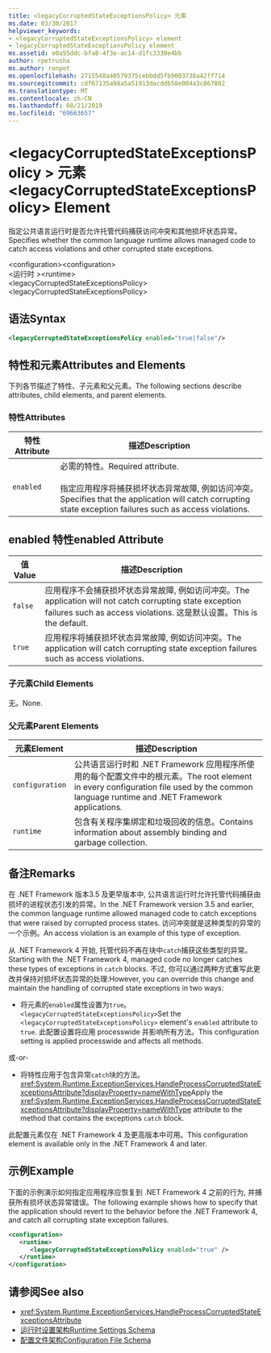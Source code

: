 ```yaml
---
title: <legacyCorruptedStateExceptionsPolicy> 元素
ms.date: 03/30/2017
helpviewer_keywords:
- <legacyCorruptedStateExceptionsPolicy> element
- legacyCorruptedStateExceptionsPolicy element
ms.assetid: e0a55ddc-bfa8-4f3e-ac14-d1fc3330e4bb
author: rpetrusha
ms.author: ronpet
ms.openlocfilehash: 2715548a40579375cebbdd5fb9003738a42ff714
ms.sourcegitcommit: cdf67135a98a5a51913dacddb58e004a3c867802
ms.translationtype: MT
ms.contentlocale: zh-CN
ms.lasthandoff: 08/21/2019
ms.locfileid: "69663657"
---
```

# <a name="legacycorruptedstateexceptionspolicy-element"></a><span data-ttu-id="65969-102">\<legacyCorruptedStateExceptionsPolicy > 元素</span><span class="sxs-lookup"><span data-stu-id="65969-102">\<legacyCorruptedStateExceptionsPolicy> Element</span></span>
<span data-ttu-id="65969-103">指定公共语言运行时是否允许托管代码捕获访问冲突和其他损坏状态异常。</span><span class="sxs-lookup"><span data-stu-id="65969-103">Specifies whether the common language runtime allows managed code to catch access violations and other corrupted state exceptions.</span></span>  
  
 <span data-ttu-id="65969-104">\<configuration></span><span class="sxs-lookup"><span data-stu-id="65969-104">\<configuration></span></span>  
<span data-ttu-id="65969-105">\<运行时 ></span><span class="sxs-lookup"><span data-stu-id="65969-105">\<runtime></span></span>  
<span data-ttu-id="65969-106">\<legacyCorruptedStateExceptionsPolicy></span><span class="sxs-lookup"><span data-stu-id="65969-106">\<legacyCorruptedStateExceptionsPolicy></span></span>  
  
## <a name="syntax"></a><span data-ttu-id="65969-107">语法</span><span class="sxs-lookup"><span data-stu-id="65969-107">Syntax</span></span>  
  
```xml  
<legacyCorruptedStateExceptionsPolicy enabled="true|false"/>  
```  
  
## <a name="attributes-and-elements"></a><span data-ttu-id="65969-108">特性和元素</span><span class="sxs-lookup"><span data-stu-id="65969-108">Attributes and Elements</span></span>  
 <span data-ttu-id="65969-109">下列各节描述了特性、子元素和父元素。</span><span class="sxs-lookup"><span data-stu-id="65969-109">The following sections describe attributes, child elements, and parent elements.</span></span>  
  
### <a name="attributes"></a><span data-ttu-id="65969-110">特性</span><span class="sxs-lookup"><span data-stu-id="65969-110">Attributes</span></span>  
  
|<span data-ttu-id="65969-111">特性</span><span class="sxs-lookup"><span data-stu-id="65969-111">Attribute</span></span>|<span data-ttu-id="65969-112">描述</span><span class="sxs-lookup"><span data-stu-id="65969-112">Description</span></span>|  
|---------------|-----------------|  
|`enabled`|<span data-ttu-id="65969-113">必需的特性。</span><span class="sxs-lookup"><span data-stu-id="65969-113">Required attribute.</span></span><br /><br /> <span data-ttu-id="65969-114">指定应用程序将捕获损坏状态异常故障, 例如访问冲突。</span><span class="sxs-lookup"><span data-stu-id="65969-114">Specifies that the application will catch corrupting state exception failures such as access violations.</span></span>|  
  
## <a name="enabled-attribute"></a><span data-ttu-id="65969-115">enabled 特性</span><span class="sxs-lookup"><span data-stu-id="65969-115">enabled Attribute</span></span>  
  
|<span data-ttu-id="65969-116">值</span><span class="sxs-lookup"><span data-stu-id="65969-116">Value</span></span>|<span data-ttu-id="65969-117">描述</span><span class="sxs-lookup"><span data-stu-id="65969-117">Description</span></span>|  
|-----------|-----------------|  
|`false`|<span data-ttu-id="65969-118">应用程序不会捕获损坏状态异常故障, 例如访问冲突。</span><span class="sxs-lookup"><span data-stu-id="65969-118">The application will not catch corrupting state exception failures such as access violations.</span></span> <span data-ttu-id="65969-119">这是默认设置。</span><span class="sxs-lookup"><span data-stu-id="65969-119">This is the default.</span></span>|  
|`true`|<span data-ttu-id="65969-120">应用程序将捕获损坏状态异常故障, 例如访问冲突。</span><span class="sxs-lookup"><span data-stu-id="65969-120">The application will catch corrupting state exception failures such as access violations.</span></span>|  
  
### <a name="child-elements"></a><span data-ttu-id="65969-121">子元素</span><span class="sxs-lookup"><span data-stu-id="65969-121">Child Elements</span></span>  
 <span data-ttu-id="65969-122">无。</span><span class="sxs-lookup"><span data-stu-id="65969-122">None.</span></span>  
  
### <a name="parent-elements"></a><span data-ttu-id="65969-123">父元素</span><span class="sxs-lookup"><span data-stu-id="65969-123">Parent Elements</span></span>  
  
|<span data-ttu-id="65969-124">元素</span><span class="sxs-lookup"><span data-stu-id="65969-124">Element</span></span>|<span data-ttu-id="65969-125">描述</span><span class="sxs-lookup"><span data-stu-id="65969-125">Description</span></span>|  
|-------------|-----------------|  
|`configuration`|<span data-ttu-id="65969-126">公共语言运行时和 .NET Framework 应用程序所使用的每个配置文件中的根元素。</span><span class="sxs-lookup"><span data-stu-id="65969-126">The root element in every configuration file used by the common language runtime and .NET Framework applications.</span></span>|  
|`runtime`|<span data-ttu-id="65969-127">包含有关程序集绑定和垃圾回收的信息。</span><span class="sxs-lookup"><span data-stu-id="65969-127">Contains information about assembly binding and garbage collection.</span></span>|  
  
## <a name="remarks"></a><span data-ttu-id="65969-128">备注</span><span class="sxs-lookup"><span data-stu-id="65969-128">Remarks</span></span>  
 <span data-ttu-id="65969-129">在 .NET Framework 版本3.5 及更早版本中, 公共语言运行时允许托管代码捕获由损坏的进程状态引发的异常。</span><span class="sxs-lookup"><span data-stu-id="65969-129">In the .NET Framework version 3.5 and earlier, the common language runtime allowed managed code to catch exceptions that were raised by corrupted process states.</span></span> <span data-ttu-id="65969-130">访问冲突就是这种类型的异常的一个示例。</span><span class="sxs-lookup"><span data-stu-id="65969-130">An access violation is an example of this type of exception.</span></span>  
  
 <span data-ttu-id="65969-131">从 .NET Framework 4 开始, 托管代码不再在块中`catch`捕获这些类型的异常。</span><span class="sxs-lookup"><span data-stu-id="65969-131">Starting with the .NET Framework 4, managed code no longer catches these types of exceptions in `catch` blocks.</span></span> <span data-ttu-id="65969-132">不过, 你可以通过两种方式重写此更改并保持对损坏状态异常的处理:</span><span class="sxs-lookup"><span data-stu-id="65969-132">However, you can override this change and maintain the handling of corrupted state exceptions in two ways:</span></span>  
  
- <span data-ttu-id="65969-133">将元素的`enabled`属性设置为`true`。 `<legacyCorruptedStateExceptionsPolicy>`</span><span class="sxs-lookup"><span data-stu-id="65969-133">Set the `<legacyCorruptedStateExceptionsPolicy>` element's `enabled` attribute to `true`.</span></span> <span data-ttu-id="65969-134">此配置设置将应用 processwide 并影响所有方法。</span><span class="sxs-lookup"><span data-stu-id="65969-134">This configuration setting is applied processwide and affects all methods.</span></span>  
  
 <span data-ttu-id="65969-135">或</span><span class="sxs-lookup"><span data-stu-id="65969-135">-or-</span></span>  
  
- <span data-ttu-id="65969-136">将特性应用于包含异常`catch`块的方法。 <xref:System.Runtime.ExceptionServices.HandleProcessCorruptedStateExceptionsAttribute?displayProperty=nameWithType></span><span class="sxs-lookup"><span data-stu-id="65969-136">Apply the <xref:System.Runtime.ExceptionServices.HandleProcessCorruptedStateExceptionsAttribute?displayProperty=nameWithType> attribute to the method that contains the exceptions `catch` block.</span></span>  
  
 <span data-ttu-id="65969-137">此配置元素仅在 .NET Framework 4 及更高版本中可用。</span><span class="sxs-lookup"><span data-stu-id="65969-137">This configuration element is available only in the .NET Framework 4 and later.</span></span>  
  
## <a name="example"></a><span data-ttu-id="65969-138">示例</span><span class="sxs-lookup"><span data-stu-id="65969-138">Example</span></span>  
 <span data-ttu-id="65969-139">下面的示例演示如何指定应用程序应恢复到 .NET Framework 4 之前的行为, 并捕获所有损坏状态异常错误。</span><span class="sxs-lookup"><span data-stu-id="65969-139">The following example shows how to specify that the application should revert to the behavior before the .NET Framework 4, and catch all corrupting state exception failures.</span></span>  
  
```xml  
<configuration>  
   <runtime>  
      <legacyCorruptedStateExceptionsPolicy enabled="true" />  
   </runtime>  
</configuration>  
```  
  
## <a name="see-also"></a><span data-ttu-id="65969-140">请参阅</span><span class="sxs-lookup"><span data-stu-id="65969-140">See also</span></span>

- <xref:System.Runtime.ExceptionServices.HandleProcessCorruptedStateExceptionsAttribute>
- [<span data-ttu-id="65969-141">运行时设置架构</span><span class="sxs-lookup"><span data-stu-id="65969-141">Runtime Settings Schema</span></span>](index.md)
- [<span data-ttu-id="65969-142">配置文件架构</span><span class="sxs-lookup"><span data-stu-id="65969-142">Configuration File Schema</span></span>](../index.md)
